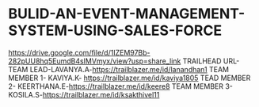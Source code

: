# BULID-AN-EVENT-MANAGEMENT-SYSTEM-USING-SALES-FORCE
https://drive.google.com/file/d/1IZEM97Bb-282pUU8hq5EumdB4sIMVmyx/view?usp=share_link
TRAILHEAD URL-
TEAM LEAD-LAVANYA.A-https://trailblazer.me/id/lanandhan1
TEAM MEMBER 1- KAVIYA.K- https://trailblazer.me/id/kaviya1805
TEAD MEMBER 2- KEERTHANA.E-https://trailblazer.me/id/keere8
TEAM MEMBER 3- KOSILA.S-https://trailblazer.me/id/ksakthivel11
